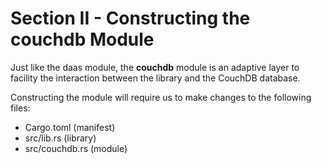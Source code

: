 # Section II - Constructing the couchdb Module

Just like the daas module, the **couchdb** module is an adaptive layer to facility the interaction between the library and the CouchDB database.

Constructing the module will require us to make changes to the following files:

* Cargo.toml \(manifest\)
* src/lib.rs \(library\)
* src/couchdb.rs \(module\)

